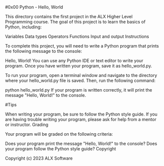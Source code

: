 #0x00 Python - Hello, World

This directory contains the first project in the ALX Higher Level Programming course. The goal of this project is to learn the basics of Python, including:

Variables
Data types
Operators
Functions
Input and output
Instructions

To complete this project, you will need to write a Python program that prints the following message to the console:

Hello, World!
You can use any Python IDE or text editor to write your program. Once you have written your program, save it as hello_world.py.

To run your program, open a terminal window and navigate to the directory where your hello_world.py file is saved. Then, run the following command:

python hello_world.py
If your program is written correctly, it will print the message "Hello, World!" to the console.

#Tips

When writing your program, be sure to follow the Python style guide.
If you are having trouble writing your program, please ask for help from a mentor or instructor.
Grading

Your program will be graded on the following criteria:

Does your program print the message "Hello, World!" to the console?
Does your program follow the Python style guide?
Copyright

Copyright (c) 2023 ALX Software

